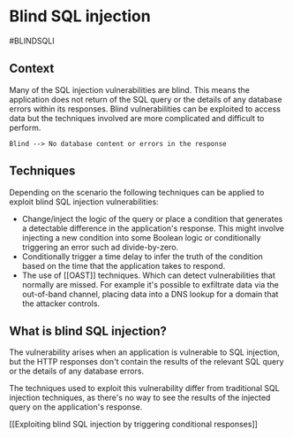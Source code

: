 # Blind SQL injection
#BLINDSQLI

## Context

Many of the SQL injection vulnerabilities are blind. This means the application does not return of the SQL query or the details of any database errors within its responses. Blind vulnerabilities can be exploited to access data but the techniques involved are more complicated and difficult to perform.

	Blind --> No database content or errors in the response

## Techniques

Depending on the scenario the following techniques can be applied to exploit blind SQL injection vulnerabilities:

- Change/inject the logic of the query or place a condition that generates a detectable difference in the application's response. This might involve injecting a new condition into some Boolean logic or conditionally triggering an error such ad divide-by-zero.
- Conditionally trigger a time delay to infer the truth of the condition based on the time that the application takes to respond.
- The use of [[OAST]] techniques. Which can detect vulnerabilities that normally are missed. For example it's possible to exfiltrate data via the out-of-band channel, placing data into a DNS lookup for a domain that the attacker controls.

## What is blind SQL injection?

The vulnerability arises when an application is vulnerable to SQL injection, but the HTTP responses don't contain the results of the relevant SQL query or the details of any database errors.

The techniques used to exploit this vulnerability differ from traditional SQL injection techniques, as there's no way to see the results of the injected query on the application's response.

[[Exploiting blind SQL injection by triggering conditional responses]]